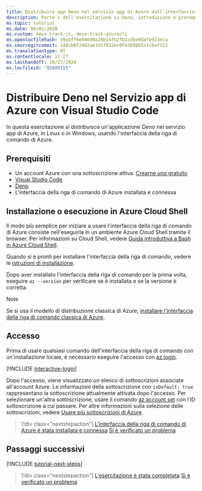 ```yaml
---
title: Distribuire app Deno nel servizio app di Azure dall'interfaccia della riga di comando di Azure
description: Parte 1 dell'esercitazione su Deno, introduzione e prerequisiti.
ms.topic: tutorial
ms.date: 06/01/2020
ms.custom: devx-track-js, devx-track-azurecli
ms.openlocfilehash: d9adff6e04699a26b14fb2fb1cdbe9dafe923eca
ms.sourcegitcommit: 1ddcb0f24d2ae3d1f813ec0f4369865a1c6ef322
ms.translationtype: HT
ms.contentlocale: it-IT
ms.lasthandoff: 10/27/2020
ms.locfileid: "92689155"
---
```

# <a name="deploy-deno-to-azure-app-service-using-visual-studio-code"></a>Distribuire Deno nel Servizio app di Azure con Visual Studio Code

In questa esercitazione si distribuisce un'applicazione Deno nel servizio app di Azure, in Linux o in Windows, usando l'interfaccia della riga di comando di Azure.

## <a name="prerequisites"></a>Prerequisiti

- Un account Azure con una sottoscrizione attiva. [Crearne uno gratuito](https://azure.microsoft.com/free/?utm_source=campaign&utm_campaign=vscode-tutorial-appservice-deno&mktingSource=vscode-tutorial-appservice-deno)
- [Visual Studio Code](https://code.visualstudio.com/)
- [Deno](https://deno.land/#installation)
- L'interfaccia della riga di comando di Azure installata e connessa

## <a name="install-or-run-in-azure-cloud-shell"></a>Installazione o esecuzione in Azure Cloud Shell

Il modo più semplice per iniziare a usare l'interfaccia della riga di comando di Azure consiste nell'eseguirla in un ambiente Azure Cloud Shell tramite il browser. Per informazioni su Cloud Shell, vedere [Guida introduttiva a Bash in Azure Cloud Shell](/azure/cloud-shell/quickstart).

Quando si è pronti per installare l'interfaccia della riga di comando, vedere le [istruzioni di installazione](/cli/azure/install-azure-cli).

Dopo aver installato l'interfaccia della riga di comando per la prima volta, eseguire `az --version` per verificare se è installata e se la versione è corretta.

> [!NOTE]
> Se si usa il modello di distribuzione classica di Azure, [installare l'interfaccia della riga di comando classica di Azure](/cli/azure/install-classic-cli).

## <a name="sign-in"></a>Accesso

Prima di usare qualsiasi comando dell'interfaccia della riga di comando con un'installazione locale, è necessario eseguire l'accesso con [az login](/cli/azure/reference-index#az-login).

[!INCLUDE [interactive-login](../azure-cli/includes/interactive-login.md)]

Dopo l'accesso, viene visualizzato un elenco di sottoscrizioni associate all'account Azure. Le informazioni della sottoscrizione con `isDefault: true` rappresentano la sottoscrizione attualmente attivata dopo l'accesso. Per selezionare un'altra sottoscrizione, usare il comando [az account set](/cli/azure/account#az-account-set) con l'ID sottoscrizione a cui passare. Per altre informazioni sulla selezione delle sottoscrizioni, vedere [Usare più sottoscrizioni di Azure](/cli/azure/manage-azure-subscriptions-azure-cli).

> [!div class="nextstepaction"]
> [L'interfaccia della riga di comando di Azure è stata installata e connessa](tutorial-visual-studio-code-azure-app-service-deno-02.md) [Si è verificato un problema](https://www.research.net/r/PWZWZ52?tutorial=deno-deployment-azureappservice&step=getting-started)

## <a name="next-steps"></a>Passaggi successivi

[!INCLUDE [tutorial-next-steps](includes/tutorial-next-steps.md)]

> [!div class="nextstepaction"]
> [L'esercitazione è stata completata](node-howto-deploy-web-app.md) [Si è verificato un problema](https://www.research.net/r/PWZWZ52?tutorial=deno-deployment-azureappservice&step=clean-up-resources)
